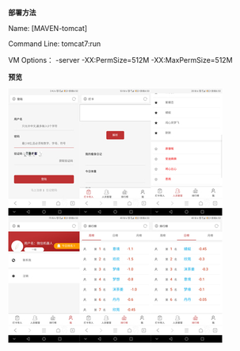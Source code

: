 **部署方法**

Name: 
[MAVEN-tomcat]

Command Line:
tomcat7:run

VM Options：
-server -XX:PermSize=512M -XX:MaxPermSize=512M




**预览**



![Image text](https://github.com/NONGFAH/913ssm/blob/master/image/home.jpg)

